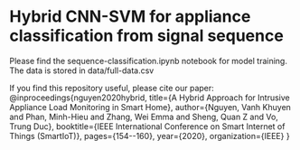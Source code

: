 # Hybrid CNN-SVM for appliance classification from signal sequence
Please find the sequence-classification.ipynb notebook for model training.
The data is stored in data/full-data.csv

If you find this repository useful, please cite our paper:
@inproceedings{nguyen2020hybrid,
  title={A Hybrid Approach for Intrusive Appliance Load Monitoring in Smart Home},
  author={Nguyen, Vanh Khuyen and Phan, Minh-Hieu and Zhang, Wei Emma and Sheng, Quan Z and Vo, Trung Duc},
  booktitle={IEEE International Conference on Smart Internet of Things (SmartIoT)},
  pages={154--160},
  year={2020},
  organization={IEEE}
}

